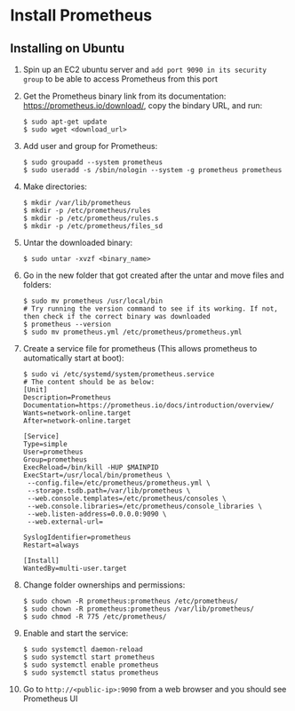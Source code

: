 # Install Prometheus

## Installing on Ubuntu
1. Spin up an EC2 ubuntu server and `add port 9090 in its security group` to be able to access Prometheus from this port

2. Get the Prometheus binary link from its documentation: https://prometheus.io/download/, copy the bindary URL, and run:

   ```shell
   $ sudo apt-get update
   $ sudo wget <download_url>
   ```

3. Add user and group for Prometheus:
   ```shell
   $ sudo groupadd --system prometheus
   $ sudo useradd -s /sbin/nologin --system -g prometheus prometheus
   ```

4. Make directories:
   ```shell
   $ mkdir /var/lib/prometheus
   $ mkdir -p /etc/prometheus/rules
   $ mkdir -p /etc/prometheus/rules.s
   $ mkdir -p /etc/prometheus/files_sd
   ```

5. Untar the downloaded binary:
   ```shell
   $ sudo untar -xvzf <binary_name>

   ```
6. Go in the new folder that got created after the untar and move files and folders:
   ```shell
   $ sudo mv prometheus /usr/local/bin
   # Try running the version command to see if its working. If not, then check if the correct binary was downloaded
   $ prometheus --version 
   $ sudo mv prometheus.yml /etc/prometheus/prometheus.yml
   ```

7. Create a service file for prometheus (This allows prometheus to automatically start at boot):
   ```shell
   $ sudo vi /etc/systemd/system/prometheus.service
   # The content should be as below:
   [Unit]
   Description=Prometheus
   Documentation=https://prometheus.io/docs/introduction/overview/
   Wants=network-online.target
   After=network-online.target

   [Service]
   Type=simple
   User=prometheus
   Group=prometheus
   ExecReload=/bin/kill -HUP $MAINPID
   ExecStart=/usr/local/bin/prometheus \
    --config.file=/etc/prometheus/prometheus.yml \
    --storage.tsdb.path=/var/lib/prometheus \
    --web.console.templates=/etc/prometheus/consoles \
    --web.console.libraries=/etc/prometheus/console_libraries \
    --web.listen-address=0.0.0.0:9090 \
    --web.external-url=

   SyslogIdentifier=prometheus
   Restart=always

   [Install]
   WantedBy=multi-user.target
   ```

8. Change folder ownerships and permissions:
   ```shell
   $ sudo chown -R prometheus:prometheus /etc/prometheus/
   $ sudo chown -R prometheus:prometheus /var/lib/prometheus/
   $ sudo chmod -R 775 /etc/prometheus/
   ```
9. Enable and start the service:
   ```shell
   $ sudo systemctl daemon-reload
   $ sudo systemctl start prometheus
   $ sudo systemctl enable prometheus
   $ sudo systemctl status prometheus
   ```

10. Go to `http://<public-ip>:9090` from a web browser and you should see Prometheus UI
